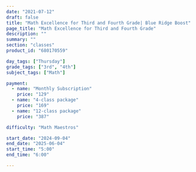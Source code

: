 ```yaml
---
date: "2021-07-12"
draft: false
title: "Math Excellence for Third and Fourth Grade| Blue Ridge Boost"
page_title: "Math Excellence for Third and Fourth Grade"
description: ""
summary: ""
section: "classes"
product_id: "680170559"

day_tags: ["Thursday"]
grade_tags: ["3rd", "4th"]
subject_tags: ["Math"]

payment:
  - name: "Monthly Subscription"
    price: "129"
  - name: "4-class package"
    price: "169"
  - name: "12-class package"
    price: "387"

difficulty: "Math Maestros"

start_date: "2024-09-04"
end_date: "2025-06-04"
start_time: "5:00"
end_time: "6:00"

---
```

